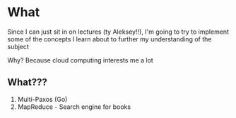 # What
Since I can just sit in on lectures (ty Aleksey!!), I'm going to try to implement some of the
concepts I learn about to further my understanding of the subject

Why? Because cloud computing interests me a lot

## What???
1. Multi-Paxos (Go)
2. MapReduce - Search engine for books